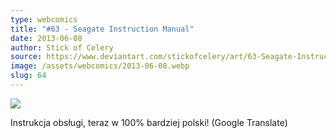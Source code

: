 ```yaml
---
type: webcomics
title: "#63 - Seagate Instruction Manual"
date: 2013-06-08
author: Stick of Celery
source: https://www.deviantart.com/stickofcelery/art/63-Seagate-Instruction-Manual-376736093
image: /assets/webcomics/2013-06-08.webp
slug: 64
---
```


![](/assets/webcomics/2013-06-08.webp)

Instrukcja obsługi, teraz w 100% bardziej polski! (Google Translate)
